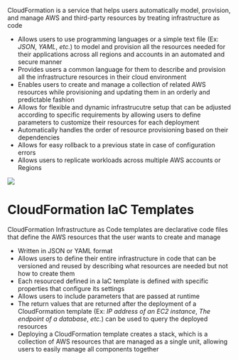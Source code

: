 CloudFormation is a service that helps users automatically model, provision, and manage AWS and third-party resources by treating infrastructure as code

* Allows users to use programming languages or a simple text file (Ex: *JSON*, *YAML*, *etc.*) to model and provision all the resources needed for their applications across all regions and accounts in an automated and secure manner
* Provides users a common language for them to describe and provision all the infrastructure resources in their cloud environment
* Enables users to create and manage a collection of related AWS resources while provisioning and updating them in an orderly and predictable fashion
* Allows for flexible and dynamic infrastrucutre setup that can be adjusted according to specific requirements by allowing users to define parameters to customize their resources for each deployment
* Automatically handles the order of resource provisioning based on their dependencies
* Allows for easy rollback to a previous state in case of configuration errors
* Allows users to replicate workloads across multiple AWS accounts or Regions

![](https://github.com/JonmarCorpuz/SecondBrain/blob/main/Assets/Whitespace.png)

# CloudFormation IaC Templates

CloudFormation Infrastructure as Code templates are declarative code files that define the AWS resources that the user wants to create and manage

* Written in JSON or YAML format
* Allows users to define their entire infrastructure in code that can be versioned and reused by describing what resources are needed but not how to create them
* Each resourced defined in a IaC template is defined with specific properties that configure its settings
* Allows users to include parameters that are passed at runtime
* The return values that are returned after the deployment of a CloudFormation template (Ex: *IP address of an EC2 instance*, *The endpoint of a database*, *etc.*) can be used to query the deployed resources
* Deploying a CloudFormation template creates a stack, which is a collection of AWS resources that are managed as a single unit, allowing users to easily manage all components together 
